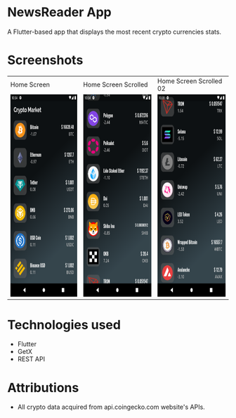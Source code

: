 # NewsReader App

A Flutter-based app that displays the most recent crypto currencies stats.

# Screenshots

<table>
  <tr>
    <td>Home Screen</td>
     <td>Home Screen Scrolled</td>
     <td>Home Screen Scrolled 02</td>
  </tr>
  <tr>
    <td><img src="/readMeImages/home_screen.png" title="Home Screen" width="250" height="460"/></td>
    <td> <img src="/readMeImages/home_screen_scrolled.png" title="Home Screen Scrolled" width="250" height="460"/> </td>
    <td> <img src="/readMeImages/home_screen_scrolled_02.png" title="Home Screen Scrolled 02" width="250" height="460"/></td>
  </tr>
 </table>

# Technologies used

- Flutter
- GetX
- REST API

# Attributions

- All crypto data acquired from api.coingecko.com website's APIs.
  